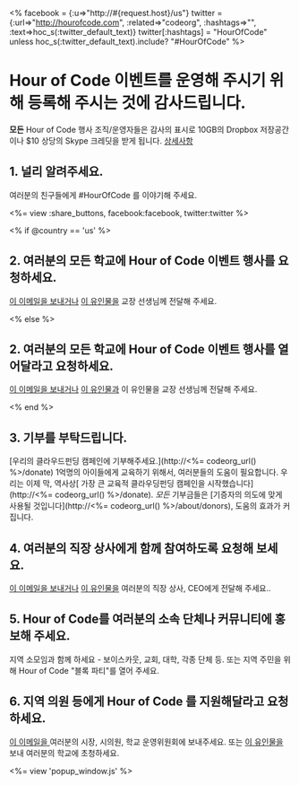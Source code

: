 <% facebook = {:u=>"http://#{request.host}/us"}
                      twitter = {:url=>"http://hourofcode.com", :related=>"codeorg", :hashtags=>"", :text=>hoc_s(:twitter_default_text)}
                      twitter[:hashtags] = "HourOfCode" unless hoc_s(:twitter_default_text).include? "#HourOfCode" %>



# Hour of Code 이벤트를 운영해 주시기 위해 등록해 주시는 것에 감사드립니다.

**모든** Hour of Code 행사 조직/운영자들은 감사의 표시로 10GB의 Dropbox 저장공간이나 $10 상당의 Skype 크레딧을 받게 됩니다. [상세사항](<%= hoc_uri('/prizes') %>)

## 1. 널리 알려주세요.

여러분의 친구들에게 #HourOfCode 를 이야기해 주세요.

<%= view :share_buttons, facebook:facebook, twitter:twitter %>

<% if @country == 'us' %>

## 2. 여러분의 모든 학교에 Hour of Code 이벤트 행사를 요청하세요.

[이 이메일을 보내거나](<%= hoc_uri('/resources#email') %>) [이 유인물을](/files/hoc-one-pager.pdf) 교장 선생님께 전달해 주세요.

<% else %>

## 2. 여러분의 모든 학교에 Hour of Code 이벤트 행사를 열어달라고 요청하세요.

[이 이메일을 보내거나](<%= hoc_uri('/resources#email') %>) [이 유인물과](/files/hoc-one-pager.pdf) 이 유인물을</a> 교장 선생님께 전달해 주세요.

<% end %>

## 3. 기부를 부탁드립니다.

[우리의 클라우드펀딩 캠페인에 기부해주세요.](http://<%= codeorg_url() %>/donate) 1억명의 아이들에게 교육하기 위해서, 여러분들의 도움이 필요합니다. 우리는 이제 막, 역사상[ 가장 큰 교육적 클라우딩펀딩 캠페인을 시작했습니다](http://<%= codeorg_url() %>/donate). *모든* 기부금들은 [기증자의 의도에 맞게 사용될 것입니다](http://<%= codeorg_url() %>/about/donors), 도움의 효과가 커집니다.

## 4. 여러분의 직장 상사에게 함께 참여하도록 요청해 보세요.

[이 이메일을 보내거나](<%= hoc_uri('/resources#email') %>) [이 유인물을](http://hourofcode.com/files/hoc-one-pager.pdf) 여러분의 직장 상사, CEO에게 전달해 주세요..

## 5. Hour of Code를 여러분의 소속 단체나 커뮤니티에 홍보해 주세요.

지역 소모임과 함께 하세요 - 보이스카웃, 교회, 대학, 각종 단체 등. 또는 지역 주민을 위해 Hour of Code "블록 파티"를 열어 주세요.

## 6. 지역 의원 등에게 Hour of Code 를 지원해달라고 요청하세요.

[이 이메일을 ](<%= hoc_uri('/resources#politicians') %>) 여러분의 시장, 시의원, 학교 운영위원회에 보내주세요. 또는 [이 유인물을](http://hourofcode.com/files/hoc-one-pager.pdf) 보내 여러분의 학교에 초청하세요.

<%= view 'popup_window.js' %>
